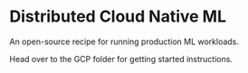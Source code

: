 # Distributed Cloud Native ML

An open-source recipe for running production ML workloads.

Head over to the GCP folder for getting started instructions.
